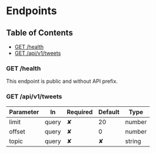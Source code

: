 # Endpoints


## Table of Contents

* [GET /health](#get-health)
* [GET /api/v1/tweets](#list-tweets)


### GET /health

<a name="get-health"></a>

This endpoint is public and without API prefix.


### GET /api/v1/tweets

<a name="list-tweets"></a>

| Parameter     | In     | Required | Default |  Type    |
|---------------|--------|----------|---------|----------|
| limit         | query  | ✘        | 20      | number   |
| offset        | query  | ✘        | 0       | number   |
| topic         | query  | ✘        | ✘       | string   |
